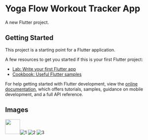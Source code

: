 # Yoga Flow Workout Tracker App

A new Flutter project.

## Getting Started

This project is a starting point for a Flutter application.

A few resources to get you started if this is your first Flutter project:

- [Lab: Write your first Flutter app](https://docs.flutter.dev/get-started/codelab)
- [Cookbook: Useful Flutter samples](https://docs.flutter.dev/cookbook)

For help getting started with Flutter development, view the
[online documentation](https://docs.flutter.dev/), which offers tutorials,
samples, guidance on mobile development, and a full API reference.

## Images
<img src="https://github.com/favicon.ico" width="48">![1](https://github.com/adityazanzane/yogaflow_app/assets/91719677/3e0cdae1-b940-49be-a9af-d667ff1c211f) ![2](https://github.com/adityazanzane/yogaflow_app/assets/91719677/fec15b13-34d3-4a8c-b4a9-e4f641a3e612) ![3](https://github.com/adityazanzane/yogaflow_app/assets/91719677/2a541fa5-d88e-431c-b5bf-65c855b1abc7)





